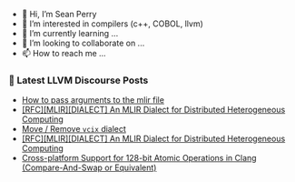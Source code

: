 - 👋 Hi, I’m Sean Perry
- 👀 I’m interested in compilers (c++, COBOL, llvm)
- 🌱 I’m currently learning ...
- 💞️ I’m looking to collaborate on ...
- 📫 How to reach me ...

<!---
s66perry/s66perry is a ✨ special ✨ repository because its `README.md` (this file) appears on your GitHub profile.
You can click the Preview link to take a look at your changes.
--->
### 📕 Latest LLVM Discourse Posts

<!-- DISCOURSE-LLVM:START -->
- [How to pass arguments to the mlir file](https://discourse.llvm.org/t/how-to-pass-arguments-to-the-mlir-file/86964#post_1)
- [[RFC][MLIR][DIALECT] An MLIR Dialect for Distributed Heterogeneous Computing](https://discourse.llvm.org/t/rfc-mlir-dialect-an-mlir-dialect-for-distributed-heterogeneous-computing/86960#post_2)
- [Move / Remove `vcix` dialect](https://discourse.llvm.org/t/move-remove-vcix-dialect/86920?page=2#post_34)
- [[RFC][MLIR][DIALECT] An MLIR Dialect for Distributed Heterogeneous Computing](https://discourse.llvm.org/t/rfc-mlir-dialect-an-mlir-dialect-for-distributed-heterogeneous-computing/86960#post_1)
- [Cross-platform Support for 128-bit Atomic Operations in Clang &lpar;Compare-And-Swap or Equivalent&rpar;](https://discourse.llvm.org/t/cross-platform-support-for-128-bit-atomic-operations-in-clang-compare-and-swap-or-equivalent/86959#post_1)
<!-- DISCOURSE-LLVM:END -->
